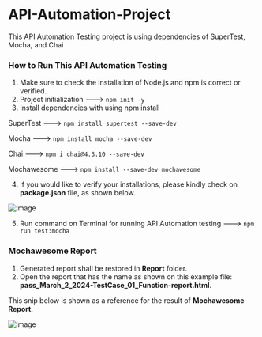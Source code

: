 # API-Automation-Project

This API Automation Testing project is using dependencies of SuperTest, Mocha, and Chai


### How to Run This API Automation Testing
1. Make sure to check the installation of Node.js and npm is correct or verified. 
2. Project initialization ---> `npm init -y` 
3. Install dependencies with using npm install 

SuperTest ---> `npm install supertest --save-dev`

Mocha ---> `npm install mocha --save-dev` 

Chai ---> `npm i chai@4.3.10 --save-dev`

Mochawesome ---> `npm install --save-dev mochawesome`

4. If you would like to verify your installations, please kindly check on **package.json** file, as shown below. 

![image](https://github.com/riandinia/API-Automation-Project/assets/159536290/2ec2a763-4f12-42a3-81e8-72b3afde3b90)

5. Run command on Terminal for running API Automation testing ---> `npm run test:mocha`


### Mochawesome Report
1. Generated report shall be restored in **Report** folder.
2. Open the report that has the name as shown on this example file: **pass_March_2_2024-TestCase_01_Function-report.html**.


This snip below is shown as a reference for the result of **Mochawesome Report**.

![image](https://github.com/riandinia/API-Automation-Project/assets/159536290/4e484d80-1a20-40e4-9727-4a81b9b97f87)
